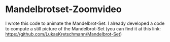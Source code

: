 # Mandelbrotset-Zoomvideo
I wrote this code to animate the Mandelbrot-Set. I already developed a code to compute a still picture of the Mandelbrot-Set (you can find it at this link: https://github.com/LukasKretschmann/Mandelbrot-Set)
